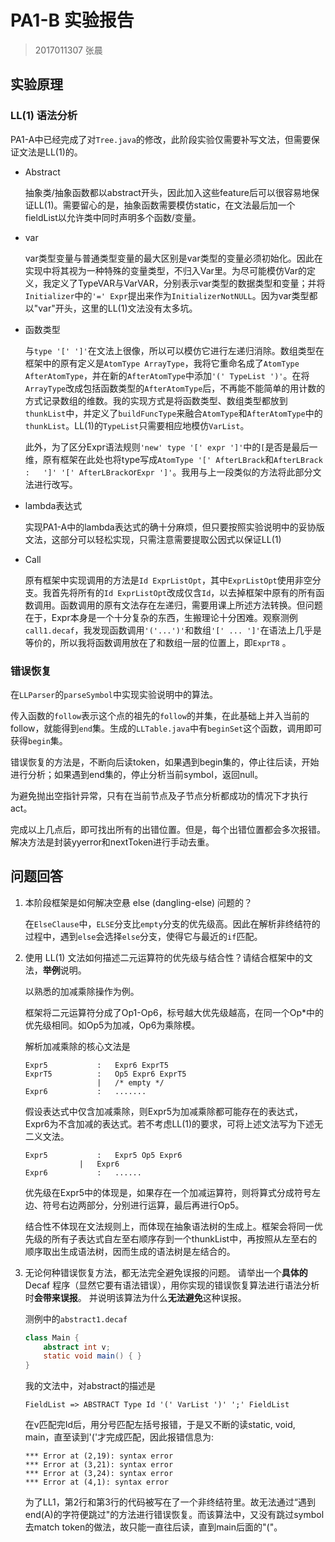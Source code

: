 # PA1-B 实验报告

> 2017011307 张晨

## 实验原理

### LL(1) 语法分析

PA1-A中已经完成了对`Tree.java`的修改，此阶段实验仅需要补写文法，但需要保证文法是LL(1)的。

* Abstract

  抽象类/抽象函数都以abstract开头，因此加入这些feature后可以很容易地保证LL(1)。需要留心的是，抽象函数需要模仿static，在文法最后加一个fieldList以允许类中同时声明多个函数/变量。

* var

  var类型变量与普通类型变量的最大区别是var类型的变量必须初始化。因此在实现中将其视为一种特殊的变量类型，不归入Var里。为尽可能模仿Var的定义，我定义了TypeVAR与VarVAR，分别表示var类型的数据类型和变量；并将`Initializer`中的`'=' Expr`提出来作为`InitializerNotNULL`。因为var类型都以"var"开头，这里的LL(1)文法没有太多坑。

* 函数类型

  与`type '[' ']'`在文法上很像，所以可以模仿它进行左递归消除。数组类型在框架中的原有定义是`AtomType ArrayType`，我将它重命名成了`AtomType AfterAtomType`，并在新的`AfterAtomType`中添加`'(' TypeList ')'`。在将`ArrayType`改成包括函数类型的`AfterAtomType`后，不再能不能简单的用计数的方式记录数组的维数。我的实现方式是将函数类型、数组类型都放到`thunkList`中，并定义了`buildFuncType`来融合`AtomType`和`AfterAtomType`中的`thunkList`。LL(1)的`TypeList`只需要相应地模仿`VarList`。

  此外，为了区分Expr语法规则`'new' type '[' expr ']'`中的`[`是否是最后一维，原有框架在此处也将type写成``AtomType '[' AfterLBrack``和`AfterLBrack     :   ']' '[' AfterLBrack`or``Expr ']'``。我用与上一段类似的方法将此部分文法进行改写。

* lambda表达式

  实现PA1-A中的lambda表达式的确十分麻烦，但只要按照实验说明中的妥协版文法，这部分可以轻松实现，只需注意需要提取公因式以保证LL(1)

* Call

  原有框架中实现调用的方法是`Id ExprListOpt`，其中`ExprListOpt`使用非空分支。我首先将所有的`Id ExprListOpt`改成仅含`Id`，以去掉框架中原有的所有函数调用。函数调用的原有文法存在左递归，需要用课上所述方法转换。但问题在于，Expr本身是一个十分复杂的东西，生搬理论十分困难。观察测例`call1.decaf`，我发现函数调用`'('...')'`和数组`'[' ... ']'`在语法上几乎是等价的，所以我将函数调用放在了和数组一层的位置上，即`ExprT8` 。

### 错误恢复

​	在`LLParser`的`parseSymbol`中实现实验说明中的算法。

​	传入函数的`follow`表示这个点的祖先的`follow`的并集，在此基础上并入当前的follow，就能得到`end`集。生成的`LLTable.java`中有`beginSet`这个函数，调用即可获得`begin`集。

​	错误恢复的方法是，不断向后读token，如果遇到begin集的，停止往后读，开始进行分析；如果遇到end集的，停止分析当前symbol，返回null。

​	为避免抛出空指针异常，只有在当前节点及子节点分析都成功的情况下才执行act。

​	完成以上几点后，即可找出所有的出错位置。但是，每个出错位置都会多次报错。解决方法是封装yyerror和nextToken进行手动去重。

## 问题回答

1. 本阶段框架是如何解决空悬 else (dangling-else) 问题的？

   在`ElseClause`中，`ELSE`分支比`empty`分支的优先级高。因此在解析非终结符的过程中，遇到`else`会选择`else`分支，使得它与最近的`if`匹配。

2. 使用 LL(1) 文法如何描述二元运算符的优先级与结合性？请结合框架中的文法，**举例**说明。

   以熟悉的加减乘除操作为例。

   框架将二元运算符分成了Op1-Op6，标号越大优先级越高，在同一个Op*中的优先级相同。如Op5为加减，Op6为乘除模。

   解析加减乘除的核心文法是

   ```
   Expr5           :   Expr6 ExprT5
   ExprT5          :   Op5 Expr6 ExprT5
                   |   /* empty */
   Expr6           :   .......
   ```

   假设表达式中仅含加减乘除，则Expr5为加减乘除都可能存在的表达式，Expr6为不含加减的表达式。若不考虑LL(1)的要求，可将上述文法写为下述无二义文法。

   ```
   Expr5           :   Expr5 Op5 Expr6
   			   |   Expr6
   Expr6           :   ......
   ```

   优先级在Expr5中的体现是，如果存在一个加减运算符，则将算式分成符号左边、符号右边两部分，分别进行运算，最后再进行Op5。

   结合性不体现在文法规则上，而体现在抽象语法树的生成上。框架会将同一优先级的所有子表达式自左至右顺序存到一个thunkList中，再按照从左至右的顺序取出生成语法树，因而生成的语法树是左结合的。

3. 无论何种错误恢复方法，都无法完全避免误报的问题。 请举出一个**具体的** Decaf 程序（显然它要有语法错误），用你实现的错误恢复算法进行语法分析时**会带来误报**。 并说明该算法为什么**无法避免**这种误报。

   测例中的`abstract1.decaf`

   ```java
   class Main {
       abstract int v;
       static void main() { }
   }
   ```

   我的文法中，对abstract的描述是

   ```
   FieldList => ABSTRACT Type Id '(' VarList ')' ';' FieldList
   ```

   在v匹配完Id后，用分号匹配左括号报错，于是又不断的读static, void, main，直至读到'('才完成匹配，因此报错信息为:
   
   ```
   *** Error at (2,19): syntax error
   *** Error at (3,21): syntax error
   *** Error at (3,24): syntax error
   *** Error at (4,1): syntax error
   ```
   
   为了LL1，第2行和第3行的代码被写在了一个非终结符里。故无法通过“遇到end(A)的字符便跳过"的方法进行错误恢复。而该算法中，又没有跳过symbol去match token的做法，故只能一直往后读，直到main后面的"("。